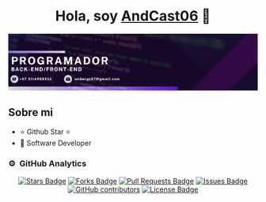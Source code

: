 <div align="center">
<h1 align="center">Hola, soy <a href="">AndCast06</a> 👋</h1>
</div>
<img src="https://github.com/AndCast06/AndCast06/blob/main/bannerGitHud.jpg">

## Sobre mi

- ⭐ Github Star ⭐ 
- 📲 Software Developer

### ⚙️ &nbsp;GitHub Analytics

<p align="center">
  <a href="https://github.com/AndCast06/awesome-github-profile-readme/stargazers"><img src="https://img.shields.io/github/stars/AndCast06/awesome-github-profile-readme" alt="Stars Badge"/></a>
  <a href="https://github.com/AndCast06/awesome-github-profile-readme/network/members"><img src="https://img.shields.io/github/forks/AndCast06/awesome-github-profile-readme" alt="Forks Badge"/></a>
  <a href="https://github.com/AndCast06/awesome-github-profile-readme/pulls"><img src="https://img.shields.io/github/issues-pr/AndCast06/awesome-github-profile-readme" alt="Pull Requests Badge"/></a>
  <a href="https://github.com/AndCast06/awesome-github-profile-readme/issues"><img src="https://img.shields.io/github/issues/AndCast06/awesome-github-profile-readme" alt="Issues Badge"/></a>
  <a href="https://github.com/AndCast06/awesome-github-profile-readme/graphs/contributors"><img alt="GitHub contributors" src="https://img.shields.io/github/contributors/AndCast06/awesome-github-profile-readme?color=2b9348"></a>
  <a href="https://github.com/AndCast06/awesome-github-profile-readme/blob/master/LICENSE"><img src="https://img.shields.io/github/license/AndCast06/awesome-github-profile-readme?color=2b9348" alt="License Badge"/></a>
</p>
